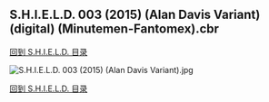 ## S.H.I.E.L.D. 003 (2015) (Alan Davis Variant) (digital) (Minutemen-Fantomex).cbr


[回到 S.H.I.E.L.D. 目录](https://github.com/alicewish/markdown/blob/master/series/S-H-I-E-L-D.md)


![S.H.I.E.L.D. 003 (2015) (Alan Davis Variant).jpg](https://wx1.sinaimg.cn/large/6a9fdecaly1ft7407fh9gj21kw2edkjn.jpg)

[回到 S.H.I.E.L.D. 目录](https://github.com/alicewish/markdown/blob/master/series/S-H-I-E-L-D.md)

